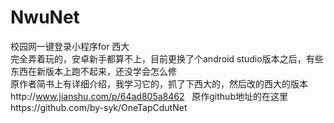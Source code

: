 # NwuNet  
校园网一键登录小程序for 西大  
完全弄着玩的，安卓新手都算不上，目前更换了个android studio版本之后，有些东西在新版本上跑不起来，还没学会怎么修  
原作者简书上有详细介绍，我学习它的，抓了下西大的，然后改的西大的版本http://www.jianshu.com/p/64ad805a8462  
原作github地址的在这里https://github.com/by-syk/OneTapCdutNet  

